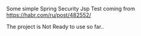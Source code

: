 Some simple Spring Security Jsp Test coming from https://habr.com/ru/post/482552/

The project is Not Ready to use so far..
